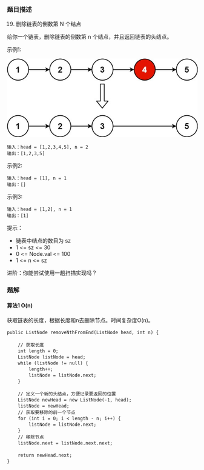 ### 题目描述
19. 删除链表的倒数第 N 个结点

给你一个链表，删除链表的倒数第 n 个结点，并且返回链表的头结点。

示例1:

![](https://github.com/RonCantWriteCode/LeetCodeJava/blob/master/src/main/resources/removeNthFromEnd/remove_ex1.jpg)

```
输入：head = [1,2,3,4,5], n = 2
输出：[1,2,3,5]
```

示例2:
```
输入：head = [1], n = 1
输出：[]
```

示例3:
```
输入：head = [1,2], n = 1
输出：[1]
```

提示：

* 链表中结点的数目为 sz
* 1 <= sz <= 30
* 0 <= Node.val <= 100
* 1 <= n <= sz


进阶：你能尝试使用一趟扫描实现吗？



### 题解

#### 算法1 O(n)

获取链表的长度，根据长度和n去删除节点。时间复杂度O(n)。

```$java
public ListNode removeNthFromEnd(ListNode head, int n) {

    // 获取长度
    int length = 0;
    ListNode listNode = head;
    while (listNode != null) {
        length++;
        listNode = listNode.next;
    }

    // 定义一个新的头结点，方便记录要返回的位置
    ListNode newHead = new ListNode(-1, head);
    listNode = newHead;
    // 获取要移除的前一个节点
    for (int i = 0; i < length - n; i++) {
        listNode = listNode.next;
    }
    // 移除节点
    listNode.next = listNode.next.next;

    return newHead.next;
}
```
